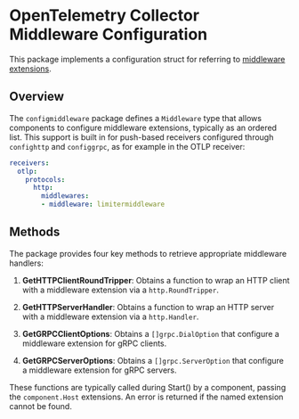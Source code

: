 # OpenTelemetry Collector Middleware Configuration

This package implements a configuration struct for referring to
[middleware extensions](../../extension/extensionmiddleware/README.md).

## Overview

The `configmiddleware` package defines a `Middleware` type that
allows components to configure middleware extensions, typically as
an ordered list.
This support is built in for push-based receivers configured through
`confighttp` and `configgrpc`, as for example in the OTLP receiver:

```yaml
receivers:
  otlp:
    protocols:
	  http:
	    middlewares:
		- middleware: limitermiddleware
```

## Methods

The package provides four key methods to retrieve appropriate middleware handlers:

1. **GetHTTPClientRoundTripper**: Obtains a function to wrap an HTTP client with a middleware extension via a `http.RoundTripper`.

2. **GetHTTPServerHandler**: Obtains a function to wrap an HTTP server with a middleware extension via a `http.Handler`.

3. **GetGRPCClientOptions**: Obtains a `[]grpc.DialOption` that configure a middleware extension for gRPC clients.

4. **GetGRPCServerOptions**: Obtains a `[]grpc.ServerOption` that configure a middleware extension for gRPC servers.

These functions are typically called during Start() by a component,
passing the `component.Host` extensions.
An error is returned if the named extension cannot be found.
